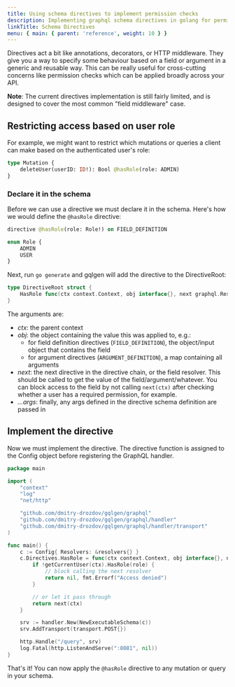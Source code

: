 ```yaml
---
title: Using schema directives to implement permission checks
description: Implementing graphql schema directives in golang for permission checks.
linkTitle: Schema Directives
menu: { main: { parent: 'reference', weight: 10 } }
---
```


Directives act a bit like annotations, decorators, or HTTP middleware. They give you a way to specify some behaviour based on a field or argument in a generic and reusable way. This can be really useful for cross-cutting concerns like permission checks which can be applied broadly across your API.

**Note**: The current directives implementation is still fairly limited, and is designed to cover the most common "field middleware" case.

## Restricting access based on user role

For example, we might want to restrict which mutations or queries a client can make based on the authenticated user's role:
```graphql
type Mutation {
	deleteUser(userID: ID!): Bool @hasRole(role: ADMIN)
}
```

### Declare it in the schema

Before we can use a directive we must declare it in the schema. Here's how we would define the `@hasRole` directive:

```graphql
directive @hasRole(role: Role!) on FIELD_DEFINITION

enum Role {
    ADMIN
    USER
}
```

Next, run `go generate` and gqlgen will add the directive to the DirectiveRoot:
```go
type DirectiveRoot struct {
	HasRole func(ctx context.Context, obj interface{}, next graphql.Resolver, role Role) (res interface{}, err error)
}
```

The arguments are:
 - *ctx*: the parent context
 - *obj*: the object containing the value this was applied to, e.g.:
    - for field definition directives (`FIELD_DEFINITION`), the object/input object that contains the field
    - for argument directives (`ARGUMENT_DEFINITION`), a map containing all arguments
 - *next*: the next directive in the directive chain, or the field resolver. This should be called to get the
           value of the field/argument/whatever. You can block access to the field by not calling `next(ctx)`
           after checking whether a user has a required permission, for example.
 - *...args*: finally, any args defined in the directive schema definition are passed in

## Implement the directive

Now we must implement the directive. The directive function is assigned to the Config object before registering the GraphQL handler.

```go
package main

import (
	"context"
	"log"
	"net/http"

	"github.com/dmitry-drozdov/gqlgen/graphql"
	"github.com/dmitry-drozdov/gqlgen/graphql/handler"
	"github.com/dmitry-drozdov/gqlgen/graphql/handler/transport"
)

func main() {
	c := Config{ Resolvers: &resolvers{} }
	c.Directives.HasRole = func(ctx context.Context, obj interface{}, next graphql.Resolver, role Role) (interface{}, error) {
		if !getCurrentUser(ctx).HasRole(role) {
			// block calling the next resolver
			return nil, fmt.Errorf("Access denied")
		}

		// or let it pass through
		return next(ctx)
	}

	srv := handler.New(NewExecutableSchema(c))
	srv.AddTransport(transport.POST{})

	http.Handle("/query", srv)
	log.Fatal(http.ListenAndServe(":8081", nil))
}
```

That's it! You can now apply the `@hasRole` directive to any mutation or query in your schema.
